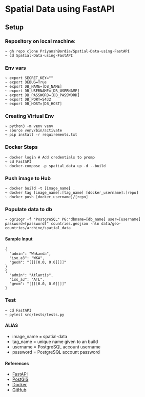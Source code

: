 # Spatial Data using FastAPI


## Setup

### Repository on local machine:

```
~ gh repo clone PriyanshBordia/Spatial-Data-using-FastAPI
~ cd Spatial-Data-using-FastAPI
```

### Env vars

```
~ export SECRET_KEY=""
~ export DEBUG=True
~ export DB_NAME=[DB_NAME]
~ export DB_USERNAME=[DB_USERNAME]
~ export DB_PASSWORD=[DB_PASSWORD]
~ export DB_PORT=5432
~ export DB_HOST=[DB_HOST]
```

### Creating Virtual Env

```
~ python3 -m venv venv
~ source venv/bin/activate
~ pip install -r requirements.txt
```

### Docker Steps

```
~ docker login # Add credentials to promp
~ cd FastAPI
~ docker-compose -p spatial_data up -d --build

```

### Push image to Hub
```
~ docker build -t [image_name] .
~ docker tag [image_name]:[tag_name] [docker_username]:[repo]
~ docker push [docker_username]/[repo]
```

### Populate data to db

```
~ ogr2ogr -f "PostgreSQL" PG:"dbname=[db_name] user=[username] password=[password]" countries.geojson -nln data/geo-countries/archive/spatial_data
```

#### Sample Input 

```
{
  "admin": "Wakanda",
  "iso_a3": "WKA",
  "geom": "[[[[0.0, 0.0]]]]"
}
{
  "admin": "Atlantis",
  "iso_a3": "ATL",
  "geom": "[[[[0.0, 0.0]]]]"
}
```

### Test

```
~ cd FastAPI
~ pytest src/tests/tests.py
```

#### ALIAS

- image_name = spatial-data
- tag_name = unique name given to an build
- username = PostgreSQL account username
- password = PostgreSQL account password


#### References

- [FastAPI](https://www.fastapitutorial.com/)
- [PostGIS](http://postgis.net/)
- [Docker](https://testdriven.io/blog/fastapi-crud/)
- [GitHub](https://github.com/nofoobar/JobBoard-Fastapi/blob/main/backend/tests/conftest.py)

